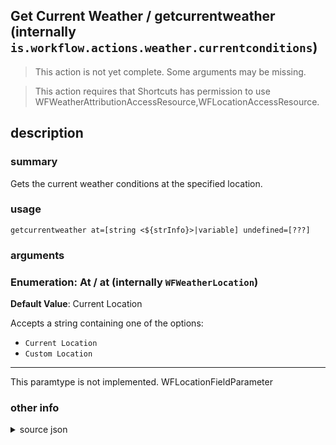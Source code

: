 
## Get Current Weather / getcurrentweather (internally `is.workflow.actions.weather.currentconditions`)

> This action is not yet complete. Some arguments may be missing.


> This action requires that Shortcuts has permission to use WFWeatherAttributionAccessResource,WFLocationAccessResource.


## description
### summary
Gets the current weather conditions at the specified location.


### usage
`getcurrentweather at=[string <${strInfo}>|variable] undefined=[???]`

### arguments
### Enumeration: At / at (internally `WFWeatherLocation`)
**Default Value**: Current Location


Accepts a string 
containing one of the options:

- `Current Location`
- `Custom Location`

---

This paramtype is not implemented. WFLocationFieldParameter

### other info

<details><summary>source json</summary>
```json
{
	"ActionClass": "WFGetCurrentWeatherConditionsAction",
	"ActionKeywords": [
		"current",
		"temperature",
		"visibility",
		"humidity",
		"pressure",
		"wind",
		"sunrise",
		"sunset"
	],
	"AppIdentifier": "com.apple.weather",
	"Category": "Location",
	"Description": {
		"DescriptionAttribution": {
			"Description": "Weather information provided by ${Link}",
			"Link": {
				"Text": "The Weather Channel",
				"URL": "https://www.weather.com"
			}
		},
		"DescriptionSummary": "Gets the current weather conditions at the specified location."
	},
	"IconName": "Weather.png",
	"InputPassthrough": false,
	"Name": "Get Current Weather",
	"Output": {
		"Multiple": false,
		"OutputName": "Weather Conditions",
		"Types": [
			"WFWeatherData"
		]
	},
	"Parameters": [
		{
			"Class": "WFEnumerationParameter",
			"DefaultValue": "Current Location",
			"DisallowedVariableTypes": [
				"Ask",
				"Variable"
			],
			"Items": [
				"Current Location",
				"Custom Location"
			],
			"Key": "WFWeatherLocation",
			"Label": "At"
		},
		{
			"Class": "WFLocationFieldParameter",
			"HintDisplayMode": "Never",
			"Key": "WFWeatherCustomLocation",
			"Label": "Location",
			"Placeholder": "Cupertino, CA",
			"RequiredResources": [
				{
					"WFParameterKey": "WFWeatherLocation",
					"WFParameterValue": "Custom Location",
					"WFResourceClass": "WFParameterRelationResource"
				}
			],
			"TextAlignment": "Right"
		}
	],
	"RequiredResources": [
		"WFWeatherAttributionAccessResource",
		"WFLocationAccessResource"
	],
	"Subcategory": "Weather",
	"UnsupportedEnvironments": [
		"Background"
	]
}
```
</details>
